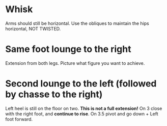 # Whisk

Arms should still be horizontal.
Use the obliques to maintain the hips horizontal, NOT TWISTED.

# Same foot lounge to the right

Extension from both legs.
Picture what figure you want to achieve.

# Second lounge to the left (followed by chasse to the right)

Left heel is still on the floor on two. **This is not a full extension!**
On 3 close with the right foot, and **continue to rise**.
On 3.5 pivot and go down + Left foot forward.  
